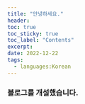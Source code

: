 ```yaml
---
title: "안녕하세요."
header:
toc: true
toc_sticky: true
toc_label: "Contents"
excerpt: 
date: 2022-12-22
tags:
  - languages:Korean
---
```


<h3>블로그를 개설했습니다.</h3>